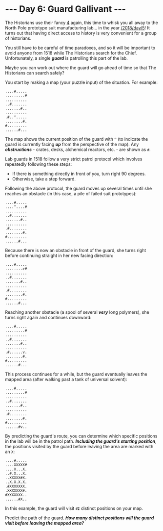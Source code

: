 # --- Day 6: Guard Gallivant ---

The Historians use their fancy [4](device) again, this time to whisk you all away to the North Pole prototype suit manufacturing lab... in the year [/2018/day/5](1518)! It turns out that having direct access to history is very convenient for a group of historians.


You still have to be careful of time paradoxes, and so it will be important to avoid anyone from 1518 while The Historians search for the Chief. Unfortunately, a single <em><b>guard</b></em> is patrolling this part of the lab.


Maybe you can work out where the guard will go ahead of time so that The Historians can search safely?


You start by making a map (your puzzle input) of the situation. For example:


<pre><code>....#.....
.........#
..........
..#.......
.......#..
..........
.#..^.....
........#.
#.........
......#...
</code></pre>
The map shows the current position of the guard with <code>^</code> (to indicate the guard is currently facing <em><b>up</b></em> from the perspective of the map). Any <em><b>obstructions</b></em> - crates, desks, alchemical reactors, etc. - are shown as <code>#</code>.


Lab guards in 1518 follow a very strict patrol protocol which involves repeatedly following these steps:


<ul>
<li>If there is something directly in front of you, turn right 90 degrees.</li>
<li>Otherwise, take a step forward.</li>
</ul>
Following the above protocol, the guard moves up several times until she reaches an obstacle (in this case, a pile of failed suit prototypes):


<pre><code>....#.....
....^....#
..........
..#.......
.......#..
..........
.#........
........#.
#.........
......#...
</code></pre>
Because there is now an obstacle in front of the guard, she turns right before continuing straight in her new facing direction:


<pre><code>....#.....
........&gt;#
..........
..#.......
.......#..
..........
.#........
........#.
#.........
......#...
</code></pre>
Reaching another obstacle (a spool of several <em><b>very</b></em> long polymers), she turns right again and continues downward:


<pre><code>....#.....
.........#
..........
..#.......
.......#..
..........
.#......v.
........#.
#.........
......#...
</code></pre>
This process continues for a while, but the guard eventually leaves the mapped area (after walking past a tank of universal solvent):


<pre><code>....#.....
.........#
..........
..#.......
.......#..
..........
.#........
........#.
#.........
......#v..
</code></pre>
By predicting the guard's route, you can determine which specific positions in the lab will be in the patrol path. <em><b>Including the guard's starting position</b></em>, the positions visited by the guard before leaving the area are marked with an <code>X</code>:


<pre><code>....#.....
....XXXXX#
....X...X.
..#.X...X.
..XXXXX#X.
..X.X.X.X.
.#XXXXXXX.
.XXXXXXX#.
#XXXXXXX..
......#X..
</code></pre>
In this example, the guard will visit <code><em><b>41</b></em></code> distinct positions on your map.


Predict the path of the guard. <em><b>How many distinct positions will the guard visit before leaving the mapped area?</b></em>


